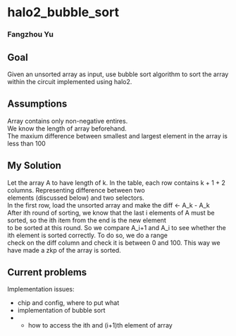 # halo2_bubble_sort
### Fangzhou Yu

## Goal
Given an unsorted array as input, use bubble sort algorithm to sort the array within the circuit implemented using halo2.

## Assumptions
Array contains only non-negative entires.\
We know the length of array beforehand.\
The maxium difference between smallest and largest element in the array is less than 100

## My Solution
Let the array A to have length of k. In the table, each row contains k + 1 + 2 columns. Representing difference between two\
elements (discussed below) and two selectors. \
In the first row, load the unsorted array and make the diff <- A_k - A_k \
After ith round of sorting, we know that the last i elements of A must be sorted, so the ith item from the end is the new element\
to be sorted at this round. So we compare A_i+1 and A_i to see whether the ith element is sorted correctly. To do so, we do a range\
check on the diff column and check it is between 0 and 100. This way we have made a zkp of the array is sorted.

## Current problems
Implementation issues: 
- chip and config, where to put what
- implementation of bubble sort
- - how to access the ith and (i+1)th element of array